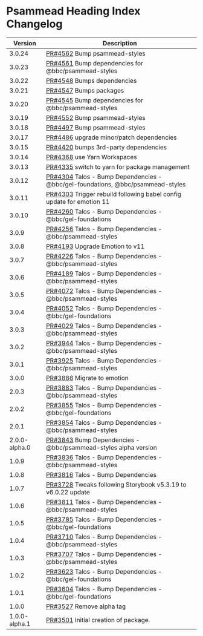 # Psammead Heading Index Changelog

<!-- prettier-ignore -->
| Version | Description |
|---------|-------------|
| 3.0.24 | [PR#4562](https://github.com/bbc/psammead/pull/4562) Bump psammead-styles |
| 3.0.23 | [PR#4561](https://github.com/bbc/psammead/pull/4561) Bump dependencies for @bbc/psammead-styles |
| 3.0.22 | [PR#4548](https://github.com/bbc/psammead/pull/4548) Bumps dependencies |
| 3.0.21 | [PR#4547](https://github.com/bbc/psammead/pull/4547) Bumps packages |
| 3.0.20 | [PR#4545](https://github.com/bbc/psammead/pull/4545) Bump dependencies for @bbc/psammead-styles |
| 3.0.19 | [PR#4552](https://github.com/bbc/psammead/pull/4552) Bump psammead-styles |
| 3.0.18 | [PR#4497](https://github.com/bbc/psammead/pull/4497) Bump psammead-styles |
| 3.0.17 | [PR#4486](https://github.com/bbc/psammead/pull/4486) upgrade minor/patch dependencies |
| 3.0.15 | [PR#4420](https://github.com/bbc/psammead/pull/4420) bumps 3rd-party dependencies |
| 3.0.14 | [PR#4368](https://github.com/bbc/psammead/pull/4368) use Yarn Workspaces |
| 3.0.13 | [PR#4335](https://github.com/bbc/psammead/pull/4335) switch to yarn for package management |
| 3.0.12 | [PR#4304](https://github.com/bbc/psammead/pull/4304) Talos - Bump Dependencies - @bbc/gel-foundations, @bbc/psammead-styles |
| 3.0.11 | [PR#4303](https://github.com/bbc/psammead/pull/4303) Trigger rebuild following babel config update for emotion 11 |
| 3.0.10 | [PR#4260](https://github.com/bbc/psammead/pull/4260) Talos - Bump Dependencies - @bbc/gel-foundations |
| 3.0.9 | [PR#4256](https://github.com/bbc/psammead/pull/4256) Talos - Bump Dependencies - @bbc/psammead-styles |
| 3.0.8 | [PR#4193](https://github.com/bbc/psammead/pull/4193) Upgrade Emotion to v11 |
| 3.0.7 | [PR#4226](https://github.com/bbc/psammead/pull/4226) Talos - Bump Dependencies - @bbc/psammead-styles |
| 3.0.6 | [PR#4189](https://github.com/bbc/psammead/pull/4189) Talos - Bump Dependencies - @bbc/psammead-styles |
| 3.0.5 | [PR#4072](https://github.com/bbc/psammead/pull/4072) Talos - Bump Dependencies - @bbc/psammead-styles |
| 3.0.4 | [PR#4052](https://github.com/bbc/psammead/pull/4052) Talos - Bump Dependencies - @bbc/gel-foundations |
| 3.0.3 | [PR#4029](https://github.com/bbc/psammead/pull/4029) Talos - Bump Dependencies - @bbc/psammead-styles |
| 3.0.2 | [PR#3944](https://github.com/bbc/psammead/pull/3944) Talos - Bump Dependencies - @bbc/psammead-styles |
| 3.0.1 | [PR#3925](https://github.com/bbc/psammead/pull/3925) Talos - Bump Dependencies - @bbc/psammead-styles |
| 3.0.0 | [PR#3888](https://github.com/bbc/psammead/pull/3888) Migrate to emotion |
| 2.0.3 | [PR#3883](https://github.com/bbc/psammead/pull/3883) Talos - Bump Dependencies - @bbc/psammead-styles |
| 2.0.2 | [PR#3855](https://github.com/bbc/psammead/pull/3855) Talos - Bump Dependencies - @bbc/gel-foundations |
| 2.0.1 | [PR#3854](https://github.com/bbc/psammead/pull/3854) Talos - Bump Dependencies - @bbc/psammead-styles |
| 2.0.0-alpha.0 | [PR#3843](https://github.com/bbc/psammead/pull/3843) Bump Dependencies - @bbc/psammead-styles alpha version |
| 1.0.9 | [PR#3836](https://github.com/bbc/psammead/pull/3836) Talos - Bump Dependencies - @bbc/psammead-styles |
| 1.0.8 | [PR#3816](https://github.com/bbc/psammead/pull/3816) Talos - Bump Dependencies |
| 1.0.7 | [PR#3728](https://github.com/bbc/psammead/pull/3728) Tweaks following Storybook v5.3.19 to v6.0.22 update |
| 1.0.6 | [PR#3811](https://github.com/bbc/psammead/pull/3811) Talos - Bump Dependencies - @bbc/psammead-styles |
| 1.0.5 | [PR#3785](https://github.com/bbc/psammead/pull/3785) Talos - Bump Dependencies - @bbc/gel-foundations |
| 1.0.4 | [PR#3710](https://github.com/bbc/psammead/pull/3710) Talos - Bump Dependencies - @bbc/psammead-styles |
| 1.0.3 | [PR#3707](https://github.com/bbc/psammead/pull/3707) Talos - Bump Dependencies - @bbc/psammead-styles |
| 1.0.2 | [PR#3623](https://github.com/bbc/psammead/pull/3623) Talos - Bump Dependencies - @bbc/gel-foundations |
| 1.0.1 | [PR#3604](https://github.com/bbc/psammead/pull/3604) Talos - Bump Dependencies - @bbc/gel-foundations |
| 1.0.0 | [PR#3527](https://github.com/BBC/psammead/pull/3527) Remove alpha tag |
| 1.0.0-alpha.1 | [PR#3501](https://github.com/BBC-News/psammead/pull/3501) Initial creation of package. |
